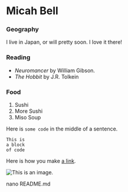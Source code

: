 # Micah Bell

### Geography
I live in Japan, or will pretty soon. I love it there!

### Reading

- *Neuromancer* by William Gibson.
- *The Hobbit* by J.R. Tolkein


### Food

1. Sushi
2. More Sushi
3. Miso Soup

Here is `some code` in the middle of a sentence.

```
This is
a block
of code
```

Here is how you make [a link](https://www.wikipedia.org/).

![This is an image.](https://github.com/yihui/xaringan/releases/download/v0.0.2/karl-moustache.jpg)

nano README.md

